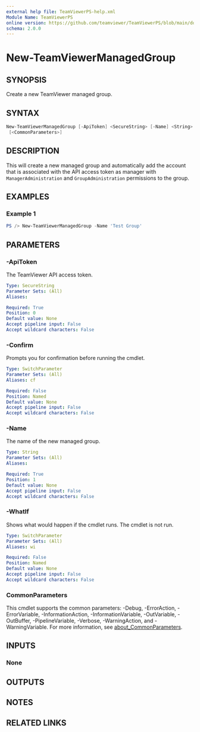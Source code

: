 ```yaml
---
external help file: TeamViewerPS-help.xml
Module Name: TeamViewerPS
online version: https://github.com/teamviewer/TeamViewerPS/blob/main/docs/commands/New-TeamViewerManagedGroup.md
schema: 2.0.0
---
```


# New-TeamViewerManagedGroup

## SYNOPSIS

Create a new TeamViewer managed group.

## SYNTAX

```powershell
New-TeamViewerManagedGroup [-ApiToken] <SecureString> [-Name] <String> [-WhatIf] [-Confirm]
 [<CommonParameters>]
```

## DESCRIPTION

This will create a new managed group and automatically add the account that is
associated with the API access token as manager with `ManagerAdministration` and
`GroupAdministration` permissions to the group.

## EXAMPLES

### Example 1

```powershell
PS /> New-TeamViewerManagedGroup -Name 'Test Group'
```

## PARAMETERS

### -ApiToken

The TeamViewer API access token.

```yaml
Type: SecureString
Parameter Sets: (All)
Aliases:

Required: True
Position: 0
Default value: None
Accept pipeline input: False
Accept wildcard characters: False
```

### -Confirm

Prompts you for confirmation before running the cmdlet.

```yaml
Type: SwitchParameter
Parameter Sets: (All)
Aliases: cf

Required: False
Position: Named
Default value: None
Accept pipeline input: False
Accept wildcard characters: False
```

### -Name

The name of the new managed group.

```yaml
Type: String
Parameter Sets: (All)
Aliases:

Required: True
Position: 1
Default value: None
Accept pipeline input: False
Accept wildcard characters: False
```

### -WhatIf

Shows what would happen if the cmdlet runs.
The cmdlet is not run.

```yaml
Type: SwitchParameter
Parameter Sets: (All)
Aliases: wi

Required: False
Position: Named
Default value: None
Accept pipeline input: False
Accept wildcard characters: False
```

### CommonParameters

This cmdlet supports the common parameters: -Debug, -ErrorAction, -ErrorVariable, -InformationAction, -InformationVariable, -OutVariable, -OutBuffer, -PipelineVariable, -Verbose, -WarningAction, and -WarningVariable. For more information, see [about_CommonParameters](http://go.microsoft.com/fwlink/?LinkID=113216).

## INPUTS

### None

## OUTPUTS

## NOTES

## RELATED LINKS
